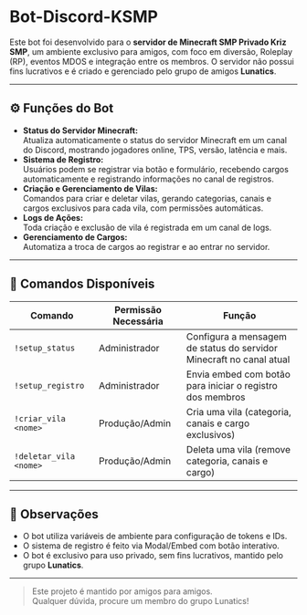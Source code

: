 # Bot-Discord-KSMP

Este bot foi desenvolvido para o **servidor de Minecraft SMP Privado Kriz SMP**, um ambiente exclusivo para amigos, com foco em diversão, Roleplay (RP), eventos MDOS e integração entre os membros. O servidor não possui fins lucrativos e é criado e gerenciado pelo grupo de amigos **Lunatics**.

---

## ⚙️ Funções do Bot

- **Status do Servidor Minecraft:**  
  Atualiza automaticamente o status do servidor Minecraft em um canal do Discord, mostrando jogadores online, TPS, versão, latência e mais.
- **Sistema de Registro:**  
  Usuários podem se registrar via botão e formulário, recebendo cargos automaticamente e registrando informações no canal de registros.
- **Criação e Gerenciamento de Vilas:**  
  Comandos para criar e deletar vilas, gerando categorias, canais e cargos exclusivos para cada vila, com permissões automáticas.
- **Logs de Ações:**  
  Toda criação e exclusão de vila é registrada em um canal de logs.
- **Gerenciamento de Cargos:**  
  Automatiza a troca de cargos ao registrar e ao entrar no servidor.

---

## 📜 Comandos Disponíveis

| Comando                | Permissão Necessária | Função                                                                 |
|------------------------|---------------------|------------------------------------------------------------------------|
| `!setup_status`        | Administrador       | Configura a mensagem de status do servidor Minecraft no canal atual     |
| `!setup_registro`      | Administrador       | Envia embed com botão para iniciar o registro dos membros               |
| `!criar_vila <nome>`   | Produção/Admin      | Cria uma vila (categoria, canais e cargo exclusivos)                    |
| `!deletar_vila <nome>` | Produção/Admin      | Deleta uma vila (remove categoria, canais e cargo)                      |

---

## 📝 Observações

- O bot utiliza variáveis de ambiente para configuração de tokens e IDs.
- O sistema de registro é feito via Modal/Embed com botão interativo.
- O bot é exclusivo para uso privado, sem fins lucrativos, mantido pelo grupo **Lunatics**.

---

> Este projeto é mantido por amigos para amigos.  
> Qualquer dúvida, procure um membro do grupo Lunatics!
